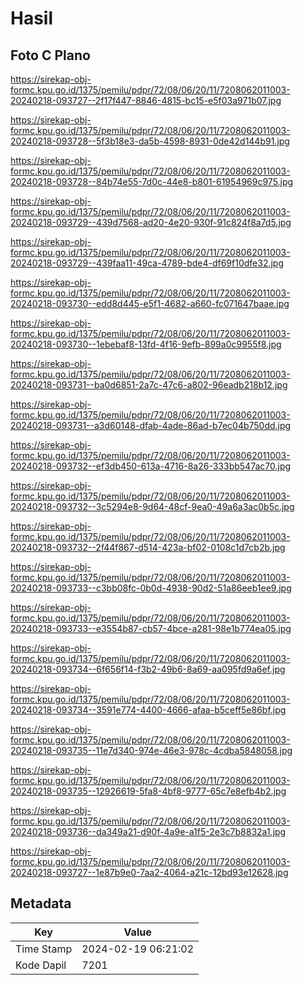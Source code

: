 # Hasil

## Foto C Plano

https://sirekap-obj-formc.kpu.go.id/1375/pemilu/pdpr/72/08/06/20/11/7208062011003-20240218-093727--2f17f447-8846-4815-bc15-e5f03a971b07.jpg

https://sirekap-obj-formc.kpu.go.id/1375/pemilu/pdpr/72/08/06/20/11/7208062011003-20240218-093728--5f3b18e3-da5b-4598-8931-0de42d144b91.jpg

https://sirekap-obj-formc.kpu.go.id/1375/pemilu/pdpr/72/08/06/20/11/7208062011003-20240218-093728--84b74e55-7d0c-44e8-b801-61954969c975.jpg

https://sirekap-obj-formc.kpu.go.id/1375/pemilu/pdpr/72/08/06/20/11/7208062011003-20240218-093729--439d7568-ad20-4e20-930f-91c824f8a7d5.jpg

https://sirekap-obj-formc.kpu.go.id/1375/pemilu/pdpr/72/08/06/20/11/7208062011003-20240218-093729--439faa11-49ca-4789-bde4-df69f10dfe32.jpg

https://sirekap-obj-formc.kpu.go.id/1375/pemilu/pdpr/72/08/06/20/11/7208062011003-20240218-093730--edd8d445-e5f1-4682-a660-fc071647baae.jpg

https://sirekap-obj-formc.kpu.go.id/1375/pemilu/pdpr/72/08/06/20/11/7208062011003-20240218-093730--1ebebaf8-13fd-4f16-9efb-899a0c9955f8.jpg

https://sirekap-obj-formc.kpu.go.id/1375/pemilu/pdpr/72/08/06/20/11/7208062011003-20240218-093731--ba0d6851-2a7c-47c6-a802-96eadb218b12.jpg

https://sirekap-obj-formc.kpu.go.id/1375/pemilu/pdpr/72/08/06/20/11/7208062011003-20240218-093731--a3d60148-dfab-4ade-86ad-b7ec04b750dd.jpg

https://sirekap-obj-formc.kpu.go.id/1375/pemilu/pdpr/72/08/06/20/11/7208062011003-20240218-093732--ef3db450-613a-4716-8a26-333bb547ac70.jpg

https://sirekap-obj-formc.kpu.go.id/1375/pemilu/pdpr/72/08/06/20/11/7208062011003-20240218-093732--3c5294e8-9d64-48cf-9ea0-49a6a3ac0b5c.jpg

https://sirekap-obj-formc.kpu.go.id/1375/pemilu/pdpr/72/08/06/20/11/7208062011003-20240218-093732--2f44f867-d514-423a-bf02-0108c1d7cb2b.jpg

https://sirekap-obj-formc.kpu.go.id/1375/pemilu/pdpr/72/08/06/20/11/7208062011003-20240218-093733--c3bb08fc-0b0d-4938-90d2-51a86eeb1ee9.jpg

https://sirekap-obj-formc.kpu.go.id/1375/pemilu/pdpr/72/08/06/20/11/7208062011003-20240218-093733--e3554b87-cb57-4bce-a281-98e1b774ea05.jpg

https://sirekap-obj-formc.kpu.go.id/1375/pemilu/pdpr/72/08/06/20/11/7208062011003-20240218-093734--6f656f14-f3b2-49b6-8a69-aa095fd9a6ef.jpg

https://sirekap-obj-formc.kpu.go.id/1375/pemilu/pdpr/72/08/06/20/11/7208062011003-20240218-093734--3591e774-4400-4666-afaa-b5ceff5e86bf.jpg

https://sirekap-obj-formc.kpu.go.id/1375/pemilu/pdpr/72/08/06/20/11/7208062011003-20240218-093735--11e7d340-974e-46e3-978c-4cdba5848058.jpg

https://sirekap-obj-formc.kpu.go.id/1375/pemilu/pdpr/72/08/06/20/11/7208062011003-20240218-093735--12926619-5fa8-4bf8-9777-65c7e8efb4b2.jpg

https://sirekap-obj-formc.kpu.go.id/1375/pemilu/pdpr/72/08/06/20/11/7208062011003-20240218-093736--da349a21-d90f-4a9e-a1f5-2e3c7b8832a1.jpg

https://sirekap-obj-formc.kpu.go.id/1375/pemilu/pdpr/72/08/06/20/11/7208062011003-20240218-093727--1e87b9e0-7aa2-4064-a21c-12bd93e12628.jpg


## Metadata

| Key        | Value               |
| ---------- | ------------------- |
| Time Stamp | 2024-02-19 06:21:02 |
| Kode Dapil | 7201                |



